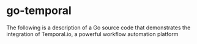 # go-temporal
The following is a description of a Go source code that demonstrates the integration of Temporal.io,  a powerful workflow automation platform
